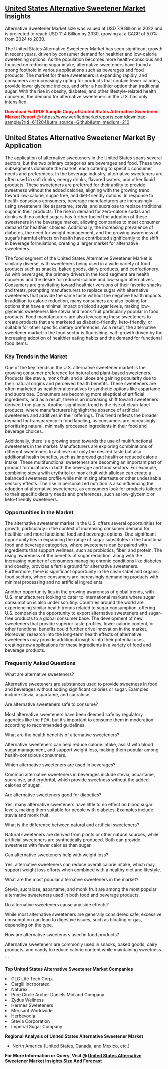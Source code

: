 <h2><a href="https://www.verifiedmarketreports.com/download-sample/?rid=611204&amp;utm_source=Github&amp;utm_medium=210" target="_blank">United States Alternative Sweetener Market</a> Insights</h2><p>Alternative Sweetener Market size was valued at USD 7.9 Billion in 2022 and is projected to reach USD 11.4 Billion by 2030, growing at a CAGR of 5.0% from 2024 to 2030.</p><p><p>The United States Alternative Sweetener Market has seen significant growth in recent years, driven by consumer demand for healthier and low-calorie sweetening options. As the population becomes more health-conscious and focused on reducing sugar intake, alternative sweeteners have found a strong foothold in various applications such as beverages and food products. The market for these sweeteners is expanding rapidly, and consumers are increasingly opting for products that contain fewer calories, provide lower glycemic indices, and offer a healthier option than traditional sugar. With the rise in obesity, diabetes, and other lifestyle-related health concerns, the demand for alternative sweeteners in the U.S. has only intensified. <p><span class=""><span style="color: #ff0000;"><strong>Download Full PDF Sample Copy of United States Alternative Sweetener Market Report</strong> @ </span><a href="https://www.verifiedmarketreports.com/download-sample/?rid=611204&amp;utm_source=Github&amp;utm_medium=210" target="_blank">https://www.verifiedmarketreports.com/download-sample/?rid=611204&amp;utm_source=Github&amp;utm_medium=210</a></span></p></p><h2>United States Alternative Sweetener Market By Application</h2><p>The application of alternative sweeteners in the United States spans several sectors, but the two primary categories are beverages and food. These two subsegments dominate the market, each catering to specific consumer needs and preferences. In the beverage industry, alternative sweeteners are often used in soft drinks, energy drinks, flavored waters, and other liquid products. These sweeteners are preferred for their ability to provide sweetness without the added calories, aligning with the growing trend toward low-calorie, sugar-free, and diet-friendly options. In response to health-conscious consumers, beverage manufacturers are increasingly using sweeteners like aspartame, stevia, and sucralose to replace traditional sugar in their products. The rise in demand for zero-calorie sodas and drinks with no added sugars has further fueled the adoption of these sweeteners in the beverage market, allowing companies to meet consumer demand for healthier choices. Additionally, the increasing prevalence of diabetes, the need for weight management, and the growing awareness of sugar’s harmful effects on health have contributed significantly to the shift in beverage formulations, creating a larger market for alternative sweeteners.</p><p>The food segment of the United States Alternative Sweetener Market is similarly diverse, with sweeteners being used in a wide variety of food products such as snacks, baked goods, dairy products, and confectionery. As with beverages, the primary drivers in the food segment are health concerns and the desire for reduced-calorie and low-sugar alternatives. Consumers are gravitating toward healthier versions of their favorite snacks and treats, prompting manufacturers to replace sugar with alternative sweeteners that provide the same taste without the negative health impacts. In addition to calorie reduction, many consumers are also looking for options that have a minimal impact on blood sugar levels, making low-glycemic sweeteners like stevia and monk fruit particularly popular in food products. Food manufacturers are also leveraging these sweeteners to create products that are marketed as diabetic-friendly, keto-friendly, or suitable for other specific dietary preferences. As a result, the alternative sweetener market in the food sector is flourishing, with growth driven by the increasing adoption of healthier eating habits and the demand for functional food items.</p><h3>Key Trends in the Market</h3><p>One of the key trends in the U.S. alternative sweetener market is the growing consumer preference for natural and plant-based sweeteners. Products like stevia, monk fruit, and allulose are gaining popularity due to their natural origins and perceived health benefits. These sweeteners are often marketed as healthier alternatives to synthetic options like aspartame and sucralose. Consumers are becoming more skeptical of artificial ingredients, and as a result, there is an increasing shift toward sweeteners derived from plants. Another significant trend is the rise of clean-label products, where manufacturers highlight the absence of artificial sweeteners and additives in their offerings. This trend reflects the broader demand for transparency in food labeling, as consumers are increasingly prioritizing natural, minimally processed ingredients in their food and beverage choices.</p><p>Additionally, there is a growing trend towards the use of multifunctional sweeteners in the market. Manufacturers are exploring combinations of different sweeteners to achieve not only the desired taste but also additional health benefits, such as improved gut health or reduced calorie intake. These multifunctional sweeteners are becoming an important part of product formulations in both the beverage and food sectors. For example, combining stevia with erythritol or monk fruit with allulose can create a balanced sweetness profile while minimizing aftertaste or other undesirable sensory effects. The rise in personalized nutrition is also influencing the adoption of alternative sweeteners, as consumers look for products tailored to their specific dietary needs and preferences, such as low-glycemic or keto-friendly sweeteners.</p><h3>Opportunities in the Market</h3><p>The alternative sweetener market in the U.S. offers several opportunities for growth, particularly in the context of increasing consumer demand for healthier and more functional food and beverage options. One significant opportunity lies in expanding the range of sugar substitutes in the functional food and beverage categories, where sweeteners can be paired with ingredients that support wellness, such as probiotics, fiber, and protein. The rising awareness of the benefits of sugar reduction, along with the increasing number of consumers managing chronic conditions like diabetes and obesity, provides a fertile ground for alternative sweeteners. Furthermore, there is significant opportunity in the clean-label and organic food sectors, where consumers are increasingly demanding products with minimal processing and no artificial ingredients.</p><p>Another opportunity lies in the growing awareness of global trends, with U.S. manufacturers looking to cater to international markets where sugar consumption is also under scrutiny. Countries around the world are experiencing similar health trends related to sugar consumption, offering U.S. companies the opportunity to export alternative sweeteners and sugar-free products to a global consumer base. The development of new sweeteners that provide superior taste profiles, lower calorie content, or other functional benefits could further drive innovation in the market. Moreover, research into the long-term health effects of alternative sweeteners may provide additional insights into their potential uses, creating new applications for these ingredients in a variety of food and beverage products.</p><h3>Frequently Asked Questions</h3><p>What are alternative sweeteners?</p><p>Alternative sweeteners are substances used to provide sweetness in food and beverages without adding significant calories or sugar. Examples include stevia, aspartame, and sucralose.</p><p>Are alternative sweeteners safe to consume?</p><p>Most alternative sweeteners have been deemed safe by regulatory agencies like the FDA, but it’s important to consume them in moderation according to recommended guidelines.</p><p>What are the health benefits of alternative sweeteners?</p><p>Alternative sweeteners can help reduce calorie intake, assist with blood sugar management, and support weight loss, making them popular among health-conscious consumers.</p><p>Which alternative sweeteners are used in beverages?</p><p>Common alternative sweeteners in beverages include stevia, aspartame, sucralose, and erythritol, which provide sweetness without the added calories of sugar.</p><p>Are alternative sweeteners good for diabetics?</p><p>Yes, many alternative sweeteners have little to no effect on blood sugar levels, making them suitable for people with diabetes. Examples include stevia and monk fruit.</p><p>What is the difference between natural and artificial sweeteners?</p><p>Natural sweeteners are derived from plants or other natural sources, while artificial sweeteners are synthetically produced. Both can provide sweetness with fewer calories than sugar.</p><p>Can alternative sweeteners help with weight loss?</p><p>Yes, alternative sweeteners can reduce overall calorie intake, which may support weight loss efforts when combined with a healthy diet and lifestyle.</p><p>What are the most popular alternative sweeteners in the market?</p><p>Stevia, sucralose, aspartame, and monk fruit are among the most popular alternative sweeteners used in both food and beverage products.</p><p>Do alternative sweeteners cause any side effects?</p><p>While most alternative sweeteners are generally considered safe, excessive consumption can lead to digestive issues, such as bloating or gas, depending on the type.</p><p>How are alternative sweeteners used in food products?</p><p>Alternative sweeteners are commonly used in snacks, baked goods, dairy products, and candy to reduce calorie content while maintaining sweetness.</p>```</p><p><strong>Top United States Alternative Sweetener Market Companies</strong></p><div data-test-id=""><p><li>GLG Life Tech Corp.</li><li> Cargill Incrporated</li><li> Naturex</li><li> Pure Circle Archer Daniels Midland Company</li><li> Zydus Wellness</li><li> Hermes Sweeteners</li><li> Merisant Worldwide</li><li> Herbevodia</li><li> Stevia Corporation</li><li> Imperial Sugar Company</li></p><div><strong>Regional Analysis of&nbsp;United States Alternative Sweetener Market</strong></div><ul><li dir="ltr"><p dir="ltr">North America&nbsp;(United States, Canada, and Mexico, etc.)</p></li></ul><p><strong>For More Information or Query, Visit @&nbsp;</strong><strong><a href="https://www.verifiedmarketreports.com/product/alternative-sweetener-market/?utm_source=Github&amp;utm_medium=210" target="_blank">United States Alternative Sweetener Market Insights Size And Forecast</a></strong></p></div>

